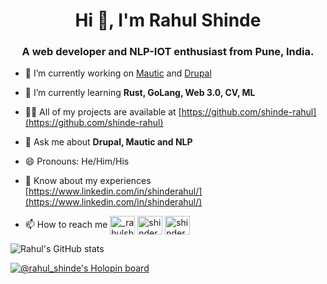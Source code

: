<h1 align="center">Hi 👋, I'm Rahul Shinde</h1>
<h3 align="center">A web developer and NLP-IOT enthusiast from Pune, India.</h3>

- 🔭 I’m currently working on [Mautic](https://www.mautic.org/) and [Drupal](https://drupal.org/)

- 🌱 I’m currently learning **Rust, GoLang, Web 3.0, CV, ML**

- 👨‍💻 All of my projects are available at [https://github.com/shinde-rahul](https://github.com/shinde-rahul)

- 💬 Ask me about **Drupal, Mautic and NLP**

- 😄 Pronouns: He/Him/His

- 📄 Know about my experiences [https://www.linkedin.com/in/shinderahul/](https://www.linkedin.com/in/shinderahul/)

- 📫 How to reach me <!-- **shinde.r.a@gmail.com** -->     <a href="https://twitter.com/_rahulshinde" target="blank"><img align="center" src="https://raw.githubusercontent.com/rahuldkjain/github-profile-readme-generator/master/src/images/icons/Social/twitter.svg" alt="_rahulshinde" height="30" width="40" /></a>
  <a href="https://linkedin.com/in/shinderahul" target="blank"><img align="center" src="https://raw.githubusercontent.com/rahuldkjain/github-profile-readme-generator/master/src/images/icons/Social/linked-in-alt.svg" alt="shinderahul" height="30" width="40" /></a>
  <a href="https://dev.to/shinderahul" target="blank"><img align="center" src="https://raw.githubusercontent.com/rahuldkjain/github-profile-readme-generator/master/src/images/icons/Social/devto.svg" alt="shinderahul" height="30" width="40" /></a>


![Rahul's GitHub stats](https://github-readme-stats.vercel.app/api?username=shinde-rahul&theme=flag-india&show_icons=true)

[![@rahul_shinde's Holopin board](https://holopin.me/rahul_shinde)](https://holopin.io/@rahul_shinde)

